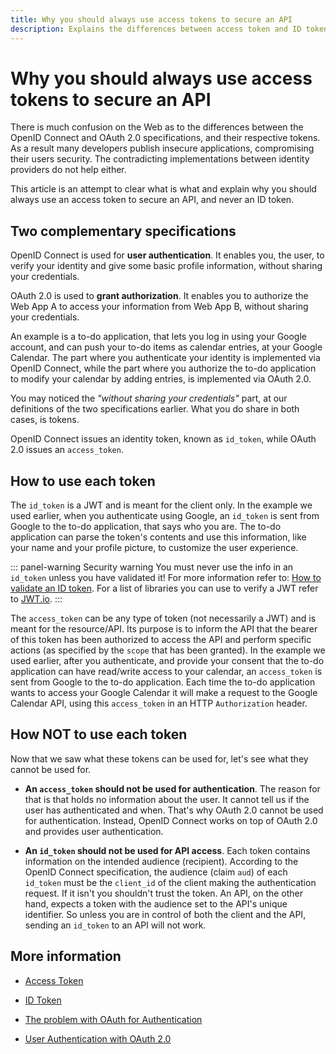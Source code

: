 ```yaml
---
title: Why you should always use access tokens to secure an API
description: Explains the differences between access token and ID token and why the later should never be used to secure an API.
---
```


# Why you should always use access tokens to secure an API

There is much confusion on the Web as to the differences between the OpenID Connect and OAuth 2.0 specifications, and their respective tokens. As a result many developers publish insecure applications, compromising their users security. The contradicting implementations between identity providers do not help either.

This article is an attempt to clear what is what and explain why you should always use an access token to secure an API, and never an ID token.

## Two complementary specifications

OpenID Connect is used for __user authentication__. It enables you, the user, to verify your identity and give some basic profile information, without sharing your credentials.

OAuth 2.0 is used to __grant authorization__. It enables you to authorize the Web App A to access your information from Web App B, without sharing your credentials.

An example is a to-do application, that lets you log in using your Google account, and can push your to-do items as calendar entries, at your Google Calendar. The part where you authenticate your identity is implemented via OpenID Connect, while the part where you authorize the to-do application to modify your calendar by adding entries, is implemented via OAuth 2.0.

You may noticed the _"without sharing your credentials"_ part, at our definitions of the two specifications earlier. What you do share in both cases, is tokens.

OpenID Connect issues an identity token, known as `id_token`, while OAuth 2.0 issues an `access_token`.

## How to use each token

The `id_token` is a JWT and is meant for the client only. In the example we used earlier, when you authenticate using Google, an `id_token` is sent from Google to the to-do application, that says who you are. The to-do application can parse the token's contents and use this information, like your name and your profile picture, to customize the user experience.

::: panel-warning Security warning
You must never use the info in an `id_token` unless you have validated it! For more information refer to: [How to validate an ID token](/tokens/id-token#how-to-validate-an-id-token). For a list of libraries you can use to verify a JWT refer to [JWT.io](https://jwt.io/).
:::

The `access_token` can be any type of token (not necessarily a JWT) and is meant for the resource/API. Its purpose is to inform the API that the bearer of this token has been authorized to access the API and perform specific actions (as specified by the `scope` that has been granted). In the example we used earlier, after you authenticate, and provide your consent that the to-do application can have read/write access to your calendar, an `access_token` is sent from Google to the to-do application. Each time the to-do application wants to access your Google Calendar it will make a request to the Google Calendar API, using this `access_token` in an HTTP `Authorization` header.

## How NOT to use each token

Now that we saw what these tokens can be used for, let's see what they cannot be used for.

- __An `access_token` should not be used for authentication__. The reason for that is that holds no information about the user. It cannot tell us if the user has authenticated and when. That's why OAuth 2.0 cannot be used for authentication. Instead, OpenID Connect works on top of OAuth 2.0 and provides user authentication.

- __An `id_token` should not be used for API access__. Each token contains information on the intended audience (recipient). According to the OpenID Connect specification, the audience (claim `aud`) of each `id_token` must be the `client_id` of the client making the authentication request. If it isn't you shouldn't trust the token. An API, on the other hand, expects a token with the audience set to the API's unique identifier. So unless you are in control of both the client and the API, sending an `id_token` to an API will not work.

## More information

- [Access Token](/tokens/access-token)

- [ID Token](/tokens/id-token)

- [The problem with OAuth for Authentication](http://www.thread-safe.com/2012/01/problem-with-oauth-for-authentication.html)

- [User Authentication with OAuth 2.0](https://oauth.net/articles/authentication/)

